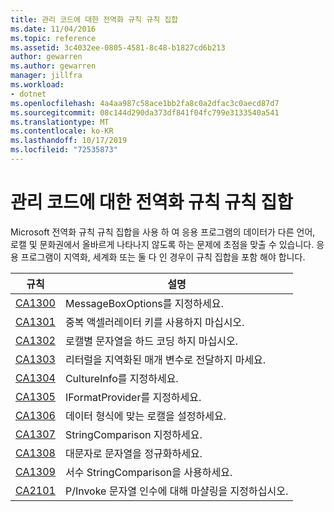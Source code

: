 ```yaml
---
title: 관리 코드에 대한 전역화 규칙 규칙 집합
ms.date: 11/04/2016
ms.topic: reference
ms.assetid: 3c4032ee-0805-4581-8c48-b1827cd6b213
author: gewarren
ms.author: gewarren
manager: jillfra
ms.workload:
- dotnet
ms.openlocfilehash: 4a4aa987c58ace1bb2fa8c0a2dfac3c0aecd87d7
ms.sourcegitcommit: 08c144d290da373df841f04fc799e3133540a541
ms.translationtype: MT
ms.contentlocale: ko-KR
ms.lasthandoff: 10/17/2019
ms.locfileid: "72535873"
---
```

# <a name="globalization-rules-rule-set-for-managed-code"></a>관리 코드에 대한 전역화 규칙 규칙 집합

Microsoft 전역화 규칙 규칙 집합을 사용 하 여 응용 프로그램의 데이터가 다른 언어, 로캘 및 문화권에서 올바르게 나타나지 않도록 하는 문제에 초점을 맞출 수 있습니다. 응용 프로그램이 지역화, 세계화 또는 둘 다 인 경우이 규칙 집합을 포함 해야 합니다.

|규칙|설명|
|----------|-----------------|
|[CA1300](../code-quality/ca1300.md)|MessageBoxOptions를 지정하세요.|
|[CA1301](../code-quality/ca1301.md)|중복 액셀러레이터 키를 사용하지 마십시오.|
|[CA1302](../code-quality/ca1302.md)|로캘별 문자열을 하드 코딩 하지 마십시오.|
|[CA1303](../code-quality/ca1303.md)|리터럴을 지역화된 매개 변수로 전달하지 마세요.|
|[CA1304](../code-quality/ca1304.md)|CultureInfo를 지정하세요.|
|[CA1305](../code-quality/ca1305.md)|IFormatProvider를 지정하세요.|
|[CA1306](../code-quality/ca1306.md)|데이터 형식에 맞는 로캘을 설정하세요.|
|[CA1307](../code-quality/ca1307.md)|StringComparison 지정하세요.|
|[CA1308](../code-quality/ca1308.md)|대문자로 문자열을 정규화하세요.|
|[CA1309](../code-quality/ca1309.md)|서수 StringComparison을 사용하세요.|
|[CA2101](../code-quality/ca2101.md)|P/Invoke 문자열 인수에 대해 마샬링을 지정하십시오.|

